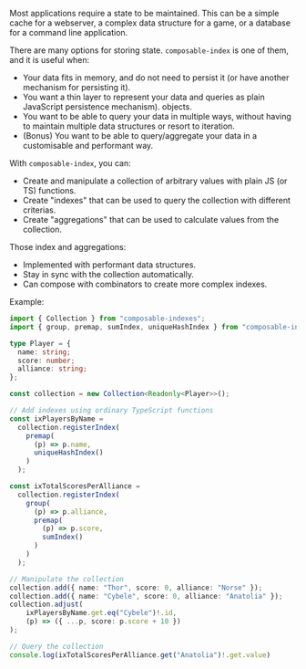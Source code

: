 Most applications require a state to be maintained. This can be a simple cache
for a webserver, a complex data structure for a game, or a database for a
command line application.

There are many options for storing state. `composable-index` is one of them, and
it is useful when:

* Your data fits in memory, and do not need to persist it (or have another mechanism
  for persisting it).
* You want a thin layer to represent your data and queries as plain JavaScript
  persistence mechanism).
  objects.
* You want to be able to query your data in multiple ways, without having to
  maintain multiple data structures or resort to iteration.
* (Bonus) You want to be able to query/aggregate your data in a customisable and
  performant way.

With `composable-index`, you can:

* Create and manipulate a collection of arbitrary values with plain JS (or TS)
  functions.
* Create "indexes" that can be used to query the collection with different
  criterias.
* Create "aggregations" that can be used to calculate values from the collection.

Those index and aggregations:

* Implemented with performant data structures.
* Stay in sync with the collection automatically.
* Can compose with combinators to create more complex indexes.

Example:

```typescript
import { Collection } from "composable-indexes";
import { group, premap, sumIndex, uniqueHashIndex } from "composable-indexes"

type Player = {
  name: string;
  score: number;
  alliance: string;
};

const collection = new Collection<Readonly<Player>>();

// Add indexes using ordinary TypeScript functions
const ixPlayersByName =
  collection.registerIndex(
    premap(
      (p) => p.name,
      uniqueHashIndex()
    )
  );

const ixTotalScoresPerAlliance =
  collection.registerIndex(
    group(
      (p) => p.alliance,
      premap(
        (p) => p.score,
        sumIndex()
      )
    )
  );

// Manipulate the collection
collection.add({ name: "Thor", score: 0, alliance: "Norse" });
collection.add({ name: "Cybele", score: 0, alliance: "Anatolia" });
collection.adjust(
    ixPlayersByName.get.eq("Cybele")!.id,
    (p) => ({ ...p, score: p.score + 10 })
);

// Query the collection
console.log(ixTotalScoresPerAlliance.get("Anatolia")!.get.value)
```
